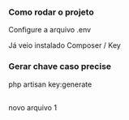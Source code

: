 ### Como rodar o projeto
Configure a arquivo .env

Já veio instalado Composer / Key

### Gerar chave caso precise

php artisan key:generate

##
 novo arquivo 1
